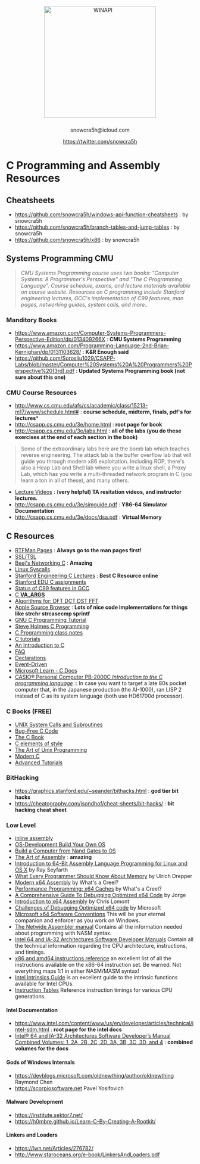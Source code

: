 

<div align="center">
  <img src="https://raw.githubusercontent.com/snowcra5h/c-systems-programming/main/system.png" width="300" alt="WINAPI" style="margin-bottom: 10px;">
  <p>snowcra5h@icloud.com</p>
  <p><a href="https://twitter.com/snowcra5h" target="_blank" rel="noopener noreferrer">https://twitter.com/snowcra5h</a></p>
</div>

# C Programming and Assembly Resources

## Cheatsheets
- https://github.com/snowcra5h/windows-api-function-cheatsheets : by snowcra5h
- https://github.com/snowcra5h/branch-tables-and-jump-tables : by snowcra5h
- https://github.com/snowcra5h/x86 : by snowcra5h

## Systems Programming CMU
>*CMU Systems Programming course uses two books: "Computer Systems: A Programmer's Perspective" and "The C Programming Language". Course schedule, exams, and lecture materials available on course website. Resources on C programming include Stanford engineering lectures, GCC's implementation of C99 features, man pages, networking guides, system calls, and more..*
### Manditory Books
- https://www.amazon.com/Computer-Systems-Programmers-Perspective-Edition/dp/013409266X : **CMU Systems Programming**
- https://www.amazon.com/Programming-Language-2nd-Brian-Kernighan/dp/0131103628/ : **K&R Enough said**
- https://github.com/Sorosliu1029/CSAPP-Labs/blob/master/Computer%20Systems%20A%20Programmers%20Perspective%20(3rd).pdf : **Updated Systems Programming book (not sure about this one)**

### CMU Course Resources
- http://www.cs.cmu.edu/afs/cs/academic/class/15213-m17/www/schedule.html# : **course schedule, midterm, finals, pdf's for lectures***
- http://csapp.cs.cmu.edu/3e/home.html : **root page for book**
- http://csapp.cs.cmu.edu/3e/labs.html : **all of the labs (you do these exercises at the end of each section in the book)**
>Some of the extraordinary labs here are the bomb lab which teaches reverse engineering. The attack lab is the buffer overflow lab that will guide you through modern x86 exploitation. Including ROP, there's also a Heap Lab and Shell lab where you write a linux shell, a Proxy Lab, which has you write a multi-threaded network program in C (you learn a ton in all of these), and many others. 
- [Lecture Videos](https://scs.hosted.panopto.com/Panopto/Pages/Sessions/List.aspx#folderID=%22b96d90ae-9871-4fae-91e2-b1627b43e25e%22) : (**very helpful)  TA resitation videos, and instructor lectures.**
- http://csapp.cs.cmu.edu/3e/simguide.pdf : **Y86-64 Simulator Documentation**
- http://csapp.cs.cmu.edu/3e/docs/dsa.pdf : **Virtual Memory**

## C Resources
- [RTFMan Pages](https://www.kernel.org/doc/man-pages/) : **Always go to the man pages first!**
- [SSL/TSL](https://wiki.openssl.org/index.php/SSL/TLS_Client)
- [Beej's Networking C](https://beej.us/guide/bgnet/) : **Amazing**
- [Linux Syscalls](https://linuxhint.com/list_of_linux_syscalls/)
- [Stanford Engineering C Lectures](https://www.youtube.com/watch?v=Ps8jOj7diA0&list=PLjn3WmBeabPOUzxcCkzk4jYMGRZMZ6ylF) : **Best C Resource online**
- [Stanford EDU C assignments](https://web.stanford.edu/class/archive/cs/cs107/cs107.1206/assignments.html)
- [Status of C99 features in GCC](https://gcc.gnu.org/c99status.html)
- [C __VA_ARGS__](https://en.cppreference.com/w/cpp/preprocessor/replace)
- [Algorithms for: DFT DCT DST FFT](https://www.kurims.kyoto-u.ac.jp/~ooura/fft.html)
- [Apple Source Browser](https://opensource.apple.com/source/BerkeleyDB/BerkeleyDB-21/db/clib/) : **Lots of nice code implementations for things like strchr strcasecmp sprintf**
- [GNU C Programming Tutorial](http://crasseux.com/books/ctutorial/)
- [Steve Holmes C Programming](http://www.strath.ac.uk/IT/Docs/Ccourse/)
- [C Programming class notes](http://www.eskimo.com/~scs/cclass/cclass.html)
- [C tutorials](http://cslibrary.stanford.edu/)
- [An Introduction to C](http://cprog.tomsweb.net/cintro.html)
- [FAQ](http://www.c-faq.com/ "http://www.c-faq.com/")
- [Declarations](http://www.ericgiguere.com/articles/reading-c-declarations.html)
- [Event-Driven](http://eventdrivenpgm.sourceforge.net/)
- [Microsoft Learn - C Docs](https://learn.microsoft.com/en-us/cpp/c-language/?view=msvc-170)
- [CASIO® Personal Computer PB-2000C *Introduction to the C programming language*](http://www.pisi.com.pl/piotr433/manuals/c_lang.pdf) :: In case you want to target a late 80s pocket computer that, in the Japanese production (the AI-1000), ran LISP 2 instead of C as its system language (both use HD61700d processor).

### C Books (FREE)
- [UNIX System Calls and Subroutines](http://www.cs.cf.ac.uk/Dave/C/)
- [Bug-Free C Code](http://www.duckware.com/bugfreec/)
- [The C Book](http://publications.gbdirect.co.uk/c_book/)
- [C elements of style](http://www.oualline.com/style/index.html)
- [The Art of Unix Programming](http://www.faqs.org/docs/artu/index.html)
- [Modern C](https://hal.inria.fr/hal-02383654/document)
- [Advanced Tutorials](http://www.cprogramming.com/advtutorial.html)

### BitHacking
- https://graphics.stanford.edu/~seander/bithacks.html : **god tier bit hacks**
- https://cheatography.com/jsondhof/cheat-sheets/bit-hacks/ : **bit hacking cheat sheet**

### Low Level
- [inline assembly](http://csapp.cs.cmu.edu/3e/waside/waside-embedded-asm.pdf)
- [OS-Development Build Your Own OS](https://wiki.osdev.org/Expanded_Main_Page)
- [Build a Computer from Nand Gates to OS](https://www.nand2tetris.org/)
- [The Art of Assembly](https://www.phatcode.net/res/223/files/html/toc.html) : **amazing**
- [Introduction to 64-Bit Assembly Language Programming for Linux and OS X](http://rayseyfarth.com/) by Ray Seyfarth
- [What Every Programmer Should Know About Memory](https://people.freebsd.org/~lstewart/articles/cpumemory.pdf) by Ulrich Drepper
- [Modern x64 Assembly](https://www.youtube.com/watch?v=rxsBghsrvpI) by What's a Creel?
- [Performance Programming: x64 Caches](https://www.youtube.com/watch?v=bHzrhH7yySA) by What's a Creel?
- [A Comprehensive Guide To Debugging Optimized x64 Code](https://www.youtube.com/watch?v=MUNRvqpske0) by Jorge
- [Introduction to x64 Assembly](https://software.intel.com/en-us/articles/introduction-to-x64-assembly) by Chris Lomont
- [Challenges of Debugging Optimized x64 code](https://blogs.msdn.microsoft.com/ntdebugging/2009/01/09/challenges-of-debugging-optimized-x64-code/) by Microsoft
- [Microsoft x64 Software Conventions](https://docs.microsoft.com/en-us/cpp/build/x64-software-conventions?view=vs-2017) This will be your eternal companion and enforcer as you work on Windows.
-  [The Netwide Assembler manual](https://www.nasm.us/doc/) Contains all the information needed about programming with NASM syntax.
- [Intel 64 and IA-32 Architectures Software Developer Manuals](https://software.intel.com/en-us/articles/intel-sdm) Contain all the technical information regarding the CPU architecture, instructions, and timings.
- [x86 and amd64 instructions reference](https://www.felixcloutier.com/x86/) an excellent list of all the instructions available on the x86-64 instruction set. Be warned. Not everything maps 1:1 in either NASM/MASM syntax!
- [Intel Intrinsics Guide](https://software.intel.com/sites/landingpage/IntrinsicsGuide/) is an excellent guide to the intrinsic functions available for Intel CPUs.
- [Instruction Tables](https://www.agner.org/optimize/instruction_tables.pdf) Reference instruction timings for various CPU generations.

#### Intel Documentation 
- https://www.intel.com/content/www/us/en/developer/articles/technical/intel-sdm.html : **root page for the intel docs**
- [Intel® 64 and IA-32 Architectures Software Developer’s Manual Combined Volumes: 1, 2A, 2B, 2C, 2D, 3A, 3B, 3C, 3D, and 4](https://cdrdv2.intel.com/v1/dl/getContent/671200) : **combined volumes for the docs**

#### Gods of Windows Internals
- https://devblogs.microsoft.com/oldnewthing/author/oldnewthing Raymond Chen 
- https://scorpiosoftware.net Pavel Yosifovich

#### Malware Development
- https://institute.sektor7.net/
- https://h0mbre.github.io/Learn-C-By-Creating-A-Rootkit/

#### Linkers and Loaders
- https://lwn.net/Articles/276782/
- http://www.staroceans.org/e-book/LinkersAndLoaders.pdf
